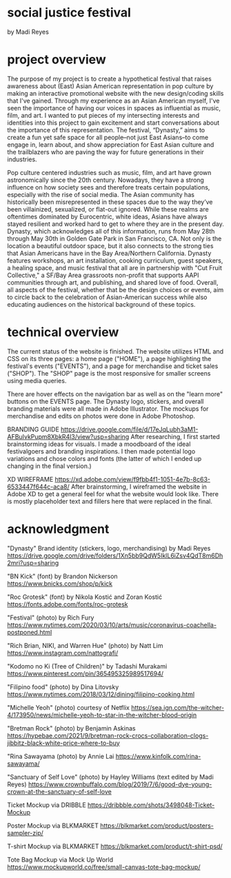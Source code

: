 # social justice festival
by Madi Reyes

# project overview

The purpose of my project is to create a hypothetical festival that raises awareness about (East) Asian American representation in pop culture by making an interactive promotional website with the new design/coding skills that I've gained. Through my experience as an Asian American myself, I've seen the importance of having our voices in spaces as influential as music, film, and art. I wanted to put pieces of my intersecting interests and identities into this project to gain excitement and start conversations about the importance of this representation. The festival, “Dynasty,” aims to create a fun yet safe space for all people–not just East Asians–to come engage in, learn about, and show appreciation for East Asian culture and the trailblazers who are paving the way for future generations in their industries. 

Pop culture centered industries such as music, film, and art have grown astronomically since the 20th century. Nowadays, they have a strong influence on how society sees and therefore treats certain populations, especially with the rise of social media. The Asian community has historically been misrepresented in these spaces due to the way they’ve been villainized, sexualized, or flat-out ignored. While these realms are oftentimes dominated by Eurocentric, white ideas, Asians have always stayed resilient and worked hard to get to where they are in the present day. Dynasty, which acknowledges all of this information, runs from May 28th through May 30th in Golden Gate Park in San Francisco, CA. Not only is the location a beautiful outdoor space, but it also connects to the strong ties that Asian Americans have in the Bay Area/Northern California. Dynasty features workshops, an art installation, cooking curriculum, guest speakers, a healing space, and music festival that all are in partnership with "Cut Fruit Collective," a SF/Bay Area grassroots non-profit that supports AAPI communities through art, and publishing, and shared love of food. Overall, all aspects of the festival, whether that be the design choices or events, aim to circle back to the celebration of Asian-American success while also educating audiences on the historical background of these topics.

# technical overview

The current status of the website is finished. The website utilizes HTML and CSS on its three pages: a home page ("HOME"), a page highlighting the festival's events ("EVENTS"), and a page for merchandise and ticket sales ("SHOP"). The "SHOP" page is the most responsive for smaller screens using media queries.

There are hover effects on the navigation bar as well as on the "learn more" buttons on the EVENTS page. The Dynasty logo, stickers, and overall branding materials were all made in Adobe Illustrator. The mockups for merchandise and edits on photos were done in Adobe Photoshop.

BRANDING GUIDE
https://drive.google.com/file/d/17eJqLubh3aM1-AFBuIvkPupm8XbkR4l3/view?usp=sharing
After researching, I first started brainstorming ideas for visuals. I made a moodboard of the ideal festivalgoers and branding inspirations. I then made potential logo variations and chose colors and fonts (the latter of which I ended up changing in the final version.)

XD WIREFRAME
https://xd.adobe.com/view/f9fbb4f1-1051-4e7b-8c63-6533447f644c-aca8/
After brainstorming, I wireframed the website in Adobe XD to get a general feel for what the website would look like. There is mostly placeholder text and fillers here that were replaced in the final.

# acknowledgment
"Dynasty" Brand identity (stickers, logo, merchandising) by Madi Reyes
https://drive.google.com/drive/folders/1Xn5bb9QdW5IklL6iZsv4QdT8m6Dh2mri?usp=sharing 

"BN Kick" (font) by Brandon Nickerson
https://www.bnicks.com/shop/p/kick 

"Roc Grotesk" (font) by Nikola Kostić and Zoran Kostić
https://fonts.adobe.com/fonts/roc-grotesk

"Festival" (photo) by Rich Fury
https://www.nytimes.com/2020/03/10/arts/music/coronavirus-coachella-postponed.html

"Rich Brian, NIKI, and Warren Hue" (photo) by Natt Lim
https://www.instagram.com/nattografi/

"Kodomo no Ki (Tree of Children)" by Tadashi Murakami
https://www.pinterest.com/pin/365495325989517694/

"Filipino food" (photo) by Dina Litovsky
https://www.nytimes.com/2018/03/12/dining/filipino-cooking.html

"Michelle Yeoh" (photo) courtesy of Netflix
https://sea.ign.com/the-witcher-4/173950/news/michelle-yeoh-to-star-in-the-witcher-blood-origin

"Bretman Rock" (photo) by Benjamin Askinas
https://hypebae.com/2021/9/bretman-rock-crocs-collaboration-clogs-jibbitz-black-white-price-where-to-buy

"Rina Sawayama (photo) by Annie Lai
https://www.kinfolk.com/rina-sawayama/

"Sanctuary of Self Love" (photo) by Hayley Williams (text edited by Madi Reyes)
https://www.crownbuffalo.com/blog/2019/7/6/good-dye-young-crown-at-the-sanctuary-of-self-love

Ticket Mockup via DRIBBLE
https://dribbble.com/shots/3498048-Ticket-Mockup

Poster Mockup via BLKMARKET
https://blkmarket.com/product/posters-sampler-zip/

T-shirt Mockup via BLKMARKET
https://blkmarket.com/product/t-shirt-psd/

Tote Bag Mockup via Mock Up World
https://www.mockupworld.co/free/small-canvas-tote-bag-mockup/